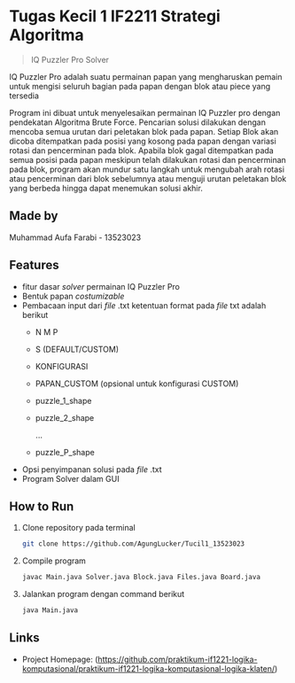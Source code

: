 
# Tugas Kecil 1 IF2211 Strategi Algoritma
> IQ Puzzler Pro Solver

IQ Puzzler Pro adalah suatu permainan papan yang mengharuskan pemain untuk mengisi seluruh bagian pada papan dengan blok atau piece yang tersedia

Program ini dibuat untuk menyelesaikan permainan IQ Puzzler pro dengan pendekatan Algoritma Brute Force. Pencarian solusi dilakukan dengan mencoba semua urutan dari peletakan blok pada papan. Setiap Blok akan dicoba ditempatkan pada posisi yang kosong pada papan dengan variasi rotasi dan pencerminan pada blok. Apabila blok gagal ditempatkan pada semua posisi pada papan meskipun telah dilakukan rotasi dan pencerminan pada blok, program akan mundur satu langkah untuk mengubah arah rotasi atau pencerminan dari blok sebelumnya atau menguji urutan peletakan blok yang berbeda hingga dapat menemukan solusi akhir.


## Made by
Muhammad Aufa Farabi - 13523023

## Features
* fitur dasar *solver* permainan IQ Puzzler Pro
* Bentuk papan *costumizable*
* Pembacaan input dari *file* .txt
    ketentuan format pada *file* txt adalah berikut
  - N M P
  - S (DEFAULT/CUSTOM)
  - KONFIGURASI
  - PAPAN_CUSTOM (opsional untuk konfigurasi CUSTOM)
  - puzzle_1_shape
  - puzzle_2_shape                    

     ...

  - puzzle_P_shape
* Opsi penyimpanan solusi pada *file* .txt
* Program Solver dalam GUI


## How to Run
1. Clone repository pada terminal
   ```sh
   git clone https://github.com/AgungLucker/Tucil1_13523023
   ```
2. Compile program 
    ```sh
    javac Main.java Solver.java Block.java Files.java Board.java
    ```
3. Jalankan program dengan command berikut
    ```sh
    java Main.java 
    ```

## Links
- Project Homepage:
(https://github.com/praktikum-if1221-logika-komputasional/praktikum-if1221-logika-komputasional-logika-klaten/)


